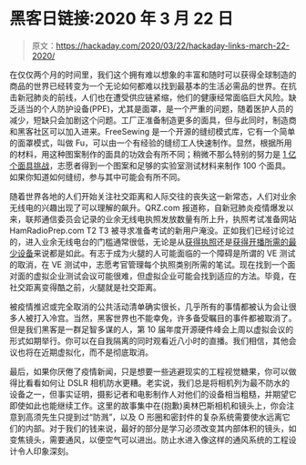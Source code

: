 # 黑客日链接:2020 年 3 月 22 日

> 原文：<https://hackaday.com/2020/03/22/hackaday-links-march-22-2020/>

在仅仅两个月的时间里，我们这个拥有难以想象的丰富和随时可以获得全球制造的商品的世界已经转变为一个无论如何都难以找到最基本的生活必需品的世界。在抗击新冠肺炎的前线，人们也在遭受供应链紧缩，他们的健康经常面临巨大风险。缺乏适当的个人防护设备(PPE)，尤其是面罩，是一个严重的问题，随着医护人员的减少，短缺只会加剧这个问题。工厂正准备制造更多的面具，但与此同时，制造商和黑客社区可以加入进来。FreeSewing 是一个开源的缝纫模式库，它有一个简单的面罩模式，叫做 Fu，可以由一个有经验的缝纫工人快速制作。显然，根据所用的材料，用这种图案制作的面具的功效会有所不同；稍微不那么特别的努力是 [1 亿个面具挑战](https://www.providence.org/lp/100m-masks)，志愿者得到一个图案和足够的实验室测试材料来制作 100 个面具。如果你知道如何缝纫，参与其中可能会有所不同。

随着世界各地的人们开始关注社交距离和人际交往的丧失这一新常态，人们对业余无线电的兴趣出现了可以理解的飙升。QRZ.com 报道称，自新冠肺炎疫情爆发以来，联邦通信委员会记录的业余无线电执照发放数量有所上升，执照考试准备网站 HamRadioPrep.com T2 T3 被寻求准备考试的新用户淹没。正如我们已经讨论过的，进入业余无线电台的门槛通常很低，无论是从[获得执照](https://hackaday.com/2019/03/08/the-50-ham-getting-your-ticket-punched/)还是[获得开播所需的最少设备](https://hackaday.com/2019/03/15/the-50-ham-entry-level-transceivers-for-technicians/)来说都是如此。有志于成为火腿的人可能面临的一个障碍是所谓的 VE 测试的取消，在 VE 测试中，志愿考官管理每个执照类别所需的笔试。现在找到一个面对面的虚拟企业测试会议可能很难，但虚拟企业可能会找到适应的方法。毕竟，在社交距离变得酷之前，火腿就是社交距离。

被疫情推迟或完全取消的公共活动清单确实很长，几乎所有的事情都被认为会让很多人被打入冷宫。当然，黑客世界也不能幸免，许多备受瞩目的事件都被取消了。但是我们黑客是一群足智多谋的人，第 10 届年度开源硬件峰会上周以虚拟会议的形式如期举行。你可以在自我隔离的同时观看近八小时的直播。我们相信，其他会议也将在近期虚拟化，而不是彻底取消。

最后，如果你厌倦了疫情新闻，只是想要一些逃避现实的工程视觉糖果，你可以做得比看看如何让 DSLR 相机防水更糟。老实说，我们总是将相机列为最不防水的设备之一，但事实证明，摄影记者和电影制作人对他们的设备相当粗糙，并期望它即使如此也能继续工作。这里的故事集中在(抱歉)奥林巴斯相机和镜头上，你会注意到高须先生只提到过“防溅”，以及 O 形圈和密封件的复杂系统需要使水远离它们的内部。对于我们的钱来说，最好的部分是学习必须改变其内部体积的镜头，如变焦镜头，需要通风，以便空气可以进出。防止水进入像这样的通风系统的工程设计令人印象深刻。
